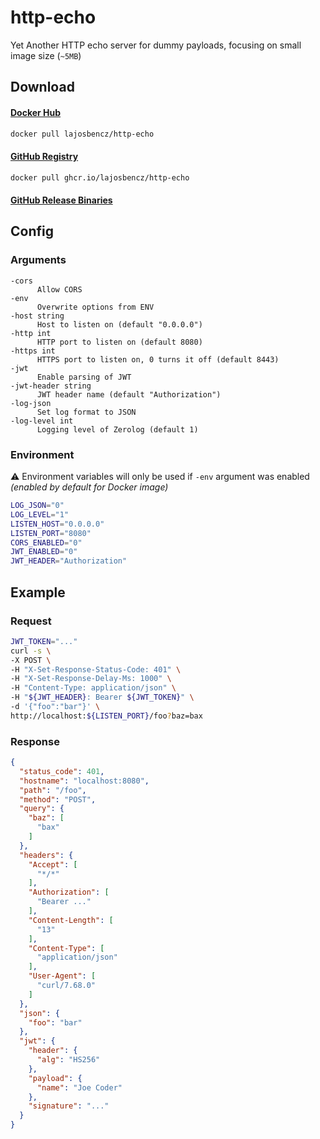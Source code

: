 # http-echo

Yet Another HTTP echo server for dummy payloads, focusing on small image size (`~5MB`)


## Download

#### [Docker Hub](https://hub.docker.com/r/lajosbencz/http-echo)

```bash
docker pull lajosbencz/http-echo
```

#### [GitHub Registry](https://github.com/lajosbencz/http-echo/pkgs/container/http-echo)

```bash
docker pull ghcr.io/lajosbencz/http-echo
```

#### [GitHub Release Binaries](https://github.com/lajosbencz/http-echo/releases)


## Config

### Arguments

```
-cors
      Allow CORS
-env
      Overwrite options from ENV
-host string
      Host to listen on (default "0.0.0.0")
-http int
      HTTP port to listen on (default 8080)
-https int
      HTTPS port to listen on, 0 turns it off (default 8443)
-jwt
      Enable parsing of JWT
-jwt-header string
      JWT header name (default "Authorization")
-log-json
      Set log format to JSON
-log-level int
      Logging level of Zerolog (default 1)
```

### Environment

⚠️ Environment variables will only be used if `-env` argument was enabled _(enabled by default for Docker image)_

```bash 
LOG_JSON="0"
LOG_LEVEL="1"
LISTEN_HOST="0.0.0.0"
LISTEN_PORT="8080"
CORS_ENABLED="0"
JWT_ENABLED="0"
JWT_HEADER="Authorization"
```


## Example

### Request

```bash
JWT_TOKEN="..."
curl -s \
-X POST \
-H "X-Set-Response-Status-Code: 401" \
-H "X-Set-Response-Delay-Ms: 1000" \
-H "Content-Type: application/json" \
-H "${JWT_HEADER}: Bearer ${JWT_TOKEN}" \
-d '{"foo":"bar"}' \
http://localhost:${LISTEN_PORT}/foo?baz=bax
```

### Response

```json
{
  "status_code": 401,
  "hostname": "localhost:8080",
  "path": "/foo",
  "method": "POST",
  "query": {
    "baz": [
      "bax"
    ]
  },
  "headers": {
    "Accept": [
      "*/*"
    ],
    "Authorization": [
      "Bearer ..."
    ],
    "Content-Length": [
      "13"
    ],
    "Content-Type": [
      "application/json"
    ],
    "User-Agent": [
      "curl/7.68.0"
    ]
  },
  "json": {
    "foo": "bar"
  },
  "jwt": {
    "header": {
      "alg": "HS256"
    },
    "payload": {
      "name": "Joe Coder"
    },
    "signature": "..."
  }
}
```
